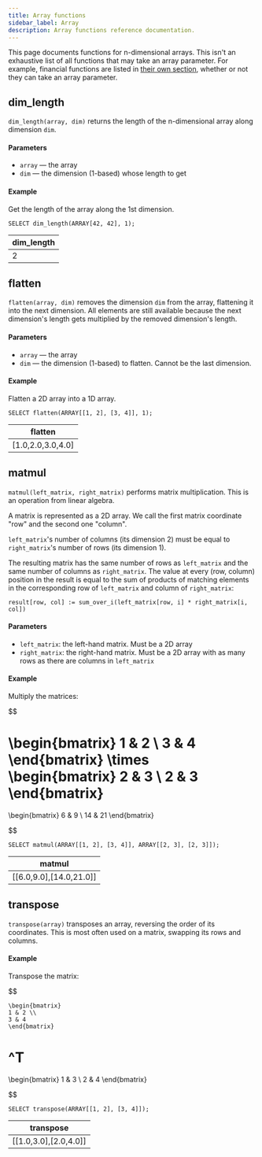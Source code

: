 ```yaml
---
title: Array functions
sidebar_label: Array
description: Array functions reference documentation.
---
```


This page documents functions for n-dimensional arrays. This isn't an exhaustive
list of all functions that may take an array parameter. For example, financial
functions are listed in [their own section](/docs/reference/function/finance/), whether or
not they can take an array parameter.

## dim_length

`dim_length(array, dim)` returns the length of the n-dimensional array along
dimension `dim`.

#### Parameters

- `array` — the array
- `dim` — the dimension (1-based) whose length to get

#### Example

Get the length of the array along the 1st dimension.

```questdb-sql
SELECT dim_length(ARRAY[42, 42], 1);
```

|  dim_length  |
| ------------ |
|       2      |

## flatten

`flatten(array, dim)` removes the dimension `dim` from the array, flattening it
into the next dimension. All elements are still available because the next
dimension's length gets multiplied by the removed dimension's length.

#### Parameters

- `array` — the array
- `dim` — the dimension (1-based) to flatten. Cannot be the last dimension.

#### Example

Flatten a 2D array into a 1D array.

```questdb-sql
SELECT flatten(ARRAY[[1, 2], [3, 4]], 1);
```

|       flatten       |
| ------------------- |
|  [1.0,2.0,3.0,4.0]  |

## matmul

`matmul(left_matrix, right_matrix)` performs matrix multiplication. This is an
operation from linear algebra.

A matrix is represented as a 2D array. We call the first matrix coordinate "row"
and the second one "column".

`left_matrix`'s number of columns (its dimension 2) must be equal to
`right_matrix`'s number of rows (its dimension 1).

The resulting matrix has the same number of rows as `left_matrix` and the same
number of columns as `right_matrix`. The value at every (row, column) position
in the result is equal to the sum of products of matching elements in the
corresponding row of `left_matrix` and column of `right_matrix`:

`result[row, col] := sum_over_i(left_matrix[row, i] * right_matrix[i, col])`

#### Parameters

- `left_matrix`: the left-hand matrix. Must be a 2D array
- `right_matrix`: the right-hand matrix. Must be a 2D array with as many rows as
  there are columns in `left_matrix`

#### Example

Multiply the matrices:

$$

\begin{bmatrix}
1 & 2 \\
3 & 4
\end{bmatrix}
\times
\begin{bmatrix}
2 & 3 \\
2 & 3
\end{bmatrix}
=
\begin{bmatrix}
6 & 9 \\
14 & 21
\end{bmatrix}

$$

```questdb-sql
SELECT matmul(ARRAY[[1, 2], [3, 4]], ARRAY[[2, 3], [2, 3]]);
```

|          matmul           |
| ------------------------- |
|  [[6.0,9.0],[14.0,21.0]]  |

## transpose

`transpose(array)` transposes an array, reversing the order of its coordinates.
This is most often used on a matrix, swapping its rows and columns.

#### Example

Transpose the matrix:

$$

    \begin{bmatrix}
    1 & 2 \\
    3 & 4
    \end{bmatrix}
^T
=
\begin{bmatrix}
1 & 3 \\
2 & 4
\end{bmatrix}

$$

```questdb-sql
SELECT transpose(ARRAY[[1, 2], [3, 4]]);
```

|        transpose        |
| ----------------------- |
|  [[1.0,3.0],[2.0,4.0]]  |
